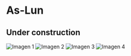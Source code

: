 # As-Lun #
## Under construction
<img src="../As-Lun(proyecto)/img/1.png" alt="Imagen 1" />
<img src="../As-Lun(proyecto)/img/2.png" alt="Imagen 2" />
<img src="../As-Lun(proyecto)/img/3.png" alt="Imagen 3" />
<img src="../As-Lun(proyecto)/img/4.png" alt="Imagen 4" />
